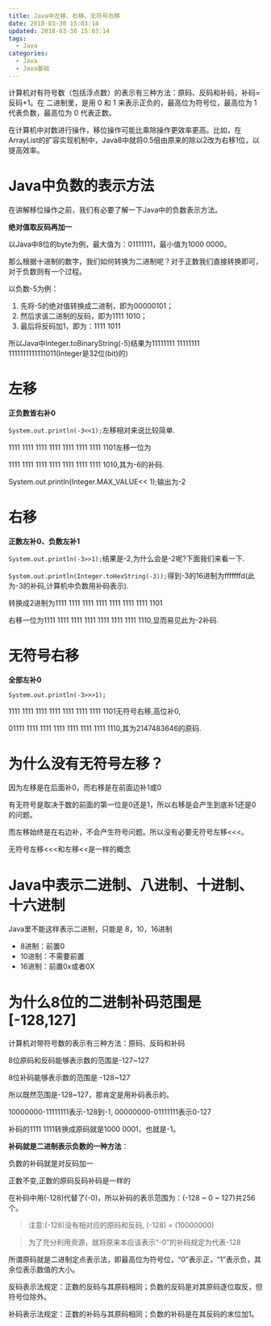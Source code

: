 ```yaml
---
title: Java中左移、右移、无符号右移
date: 2018-03-30 15:03:14
updated: 2018-03-30 15:03:14
tags:
  - Java
categories: 
  - Java
  - Java基础
---
```


计算机对有符号数（包括浮点数）的表示有三种方法：原码、反码和补码，补码=反码+1。在 二进制里，是用 0 和 1 来表示正负的，最高位为符号位，最高位为 1 代表负数，最高位为 0 代表正数。

在计算机中对数进行操作，移位操作可能比乘除操作更效率更高。比如，在ArrayList的扩容实现机制中，Java8中就将0.5倍由原来的除以2改为右移1位，以提高效率。

<!-- more -->

# Java中负数的表示方法
在讲解移位操作之前，我们有必要了解一下Java中的负数表示方法。

**绝对值取反码再加一**

以Java中8位的byte为例，最大值为：01111111，最小值为1000 0000。

那么根据十进制的数字，我们如何转换为二进制呢？对于正数我们直接转换即可，对于负数则有一个过程。

以负数-5为例：
1. 先将-5的绝对值转换成二进制，即为00000101；
2. 然后求该二进制的反码，即为1111 1010；
3. 最后将反码加1，即为：1111 1011

所以Java中Integer.toBinaryString(-5)结果为11111111 11111111 1111111111111011(Integer是32位(bit)的)

# 左移
**正负数皆右补0**

`System.out.println(-3<<1);`左移相对来说比较简单.

1111 1111 1111 1111 1111 1111 1111 1101左移一位为

1111 1111 1111 1111 1111 1111 1111 1010,其为-6的补码.

System.out.println(Integer.MAX_VALUE<< 1);输出为-2

# 右移
**正数左补0、负数左补1**

`System.out.println(-3>>1);`结果是-2,为什么会是-2呢?下面我们来看一下.

`System.out.println(Integer.toHexString(-3));`得到-3的16进制为fffffffd(此为-3的补码,计算机中负数用补码表示).

转换成2进制为1111 1111 1111 1111 1111 1111 1111 1101

右移一位为1111 1111 1111 1111 1111 1111 1111 1110,显而易见此为-2补码.

# 无符号右移
**全部左补0**

`System.out.println(-3>>>1);`

1111 1111 1111 1111 1111 1111 1111 1101无符号右移,高位补0,

01111 1111 1111 1111 1111 1111 1111 1110,其为2147483646的原码.

# 为什么没有无符号左移？
因为左移是在后面补0，而右移是在前面边补1或0

有无符号是取决于数的前面的第一位是0还是1，所以右移是会产生到底补1还是0的问题。

而左移始终是在右边补，不会产生符号问题。所以没有必要无符号左移<<<。

无符号左移<<<和左移<<是一样的概念

# Java中表示二进制、八进制、十进制、十六进制
Java里不能这样表示二进制，只能是   8，10，16进制 
- 8进制：前置0
- 10进制：不需要前置
- 16进制：前置0x或者0X

# 为什么8位的二进制补码范围是[-128,127]
计算机对带符号数的表示有三种方法：原码、反码和补码

8位原码和反码能够表示数的范围是-127~127

8位补码能够表示数的范围是 -128~127

所以既然范围是-128~127，那肯定是用补码表示的。

10000000-11111111表示-128到-1,  00000000-01111111表示0-127

补码的1111 1111转换成原码就是1000 0001，也就是-1。

**补码就是二进制表示负数的一种方法**：

负数的补码就是对反码加一

正数不变,正数的原码反码补码是一样的

在补码中用(-128)代替了(-0)，所以补码的表示范围为：(-128 ~ 0 ~ 127)共256个。

> 注意:(-128)没有相对应的原码和反码, (-128) = (10000000)

> 为了充分利用资源，就将原来本应该表示“-0”的补码规定为代表-128

所谓原码就是二进制定点表示法，即最高位为符号位，“0”表示正，“1”表示负，其余位表示数值的大小。

反码表示法规定：正数的反码与其原码相同；负数的反码是对其原码逐位取反，但符号位除外。

补码表示法规定：正数的补码与其原码相同；负数的补码是在其反码的末位加1。
